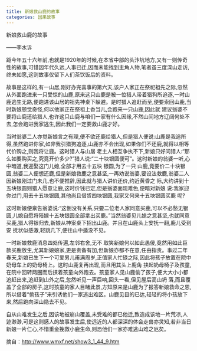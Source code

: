 ```yaml
---
title: 新娘救山鹿的故事
categories: 因果故事
---
```


	   
新娘救山鹿的故事

——李水诉

距今年五十六年前,也就是1920年的时候,在本省中部的头汴坑地方,又有一则传奇性的故事,可惜因年代久远,人事已迁,因而未能找到主角人物,笔者虽三度深山走访,终未如愿,这则故事仅留下人们茶饮饭后的资料。

故事是这样的,有一山居,刚好办完喜事的第六天,该户人家正在祭祀祖先之际,忽然从外面跑进来一只受惊的山鹿,原来这只山鹿是被一位猎人带着猎狗所追逐,一时山鹿逃生无路,便跑进该山居的祖先神桌下躲避。是时猎人追赶而至,便要索回山鹿,当时新娘顿觉奇怪,何以他家正在祭祖上香当儿,会跑来一只山鹿,因此就 建议翁婆不要将山鹿还给猎人,也许这只山鹿与咱们一家有什么因缘,不然山间地方辽阔何处不去,怎会跑进我家逃生,因此我们一定要救山鹿才好。

当时翁婆二人亦觉新娘言之有理,便不欲还鹿给猎人,但是猎人便说:山鹿是我追所得,虽然跑进你家,如非我引猎狗追逐,山鹿亦不会出现,如果你们不还鹿,就得以相等代价购之,则我将让鹿。这时猎人与山居 老主人相互争执不下,新娘只好问猎人:“那么如要购买之,究竟开价多少?”猎人说:“二十块银圆便可”。这时新娘的翁婆一听,心中暗道,我迎娶这门儿媳,全部才用去十五块 银圆,为了一只 山鹿,竟要价二十块银圆,翁婆二人便想还鹿,但是新娘救鹿之意甚坚,一再劝说翁婆,要设法救鹿,翁婆二人因新娘刚过门未几,也不便推辞,因此就与猎人讲价还价,约近黄昏之 际,大约讲到十五块银圆则猎人愿意让鹿,这时价钱已定,但是翁婆面现难色,便暗对新娘 说:我家迎你过门,用去十五块银圆,其他尚且借贷四块银圆,我家又何来十五块银圆买鹿 呢?

这时新娘便禀告翁婆说:“这倒没有关系,只要二位老人家同意买鹿,可以不必愁无银圆,儿媳自愿将陪嫁十五块银圆全部拿出买鹿。”当然翁婆见儿媳之意甚坚,也就同意买鹿,猎人得银归去,新娘从神案桌下招出山鹿。并且在山鹿头上安抚一翻,鹿儿受到安 抚状似感激,轻跳几下,便往山中遁没不见。

一时新娘救鹿消息四处传遍,左邻右舍,无不 取笑新娘何以如此愚傻,竟然用如此巨款买鹿放生,尤其新娘娘家,更是责备有加,但新娘亦都不在意,任由指责。事过二年春天,新娘已生下一个可爱男儿甫满周岁,正值家人忙碌之际,因此将孩子放置在院中奶母车上的奶母椅上。这时山鹿复再出现,而且用其头上鹿角 挟起奶母椅子及孩童,在院中回转两圈而后挟着孩童向外跑去。孩童家人见山鹿偷了孩子,便大大小小都追赶出来,追赶到山外之后,忽然听见一声巨响,回头一看,但见屋后高山坍 落,而且覆盖了全部的房子,这时孩童的家人目睹此景,方知原来是山鹿为了报答新娘救命之恩,所以借着“偷孩子”来引诱他们一家逃出难区。山鹿见目的已达,轻轻的将小孩放下来,然后跑向深山隐去不见。

自从山难发生之后,因该地被崩山覆盖,未受难的都已他迁,致造成该地一片荒凉,人迹渺渺,可是这则感人的故事发生后,使远近的人都深深的体会走兽亦灵知,若非当日新娘一片仁心,不惜重金挽救小鹿生命,则恐他们一家亦难逃山难之厄矣。


摘自：http://www.wmxf.net/show3_1_44_9.htm